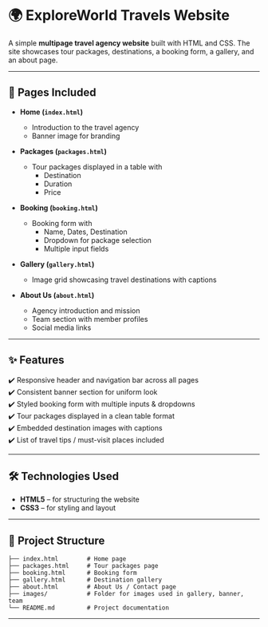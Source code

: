 # 🌍 ExploreWorld Travels Website  

A simple **multipage travel agency website** built with HTML and CSS. The site showcases tour packages, destinations, a booking form, a gallery, and an about page.  

---

## 📑 Pages Included  

- **Home (`index.html`)**  
  - Introduction to the travel agency  
  - Banner image for branding  

- **Packages (`packages.html`)**  
  - Tour packages displayed in a table with  
    - Destination  
    - Duration  
    - Price  

- **Booking (`booking.html`)**  
  - Booking form with  
    - Name, Dates, Destination  
    - Dropdown for package selection  
    - Multiple input fields  

- **Gallery (`gallery.html`)**  
  - Image grid showcasing travel destinations with captions  

- **About Us (`about.html`)**  
  - Agency introduction and mission  
  - Team section with member profiles  
  - Social media links  

---

## ✨ Features  

✔️ Responsive header and navigation bar across all pages  
✔️ Consistent banner section for uniform look  
✔️ Styled booking form with multiple inputs & dropdowns  
✔️ Tour packages displayed in a clean table format  
✔️ Embedded destination images with captions  
✔️ List of travel tips / must-visit places included  

---

## 🛠️ Technologies Used  

- **HTML5** – for structuring the website  
- **CSS3** – for styling and layout  

---

## 📂 Project Structure  

```
├── index.html        # Home page
├── packages.html     # Tour packages page
├── booking.html      # Booking form
├── gallery.html      # Destination gallery
├── about.html        # About Us / Contact page
├── images/           # Folder for images used in gallery, banner, team
└── README.md         # Project documentation
```

---



